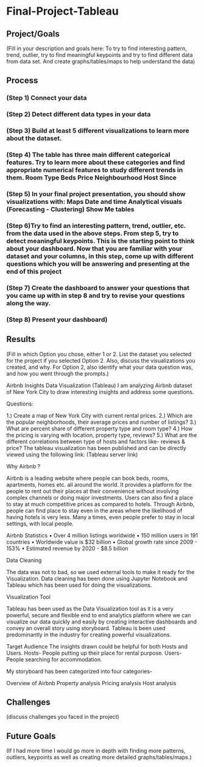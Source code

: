 # Final-Project-Tableau

## Project/Goals
(Fill in your description and goals here: To try to find interesting pattern, trend, outlier, try to find meaningful keypoints and try to find different data from data set. And create graphs/tables/maps to help understand the data)

## Process
### (Step 1) Connect your data 
### (Step 2) Detect different data types in your data 
### (Step 3) Build at least 5 different visualizations to learn more about the dataset. 
### (Step 4) The table has three main different categorical features. Try to learn more about these categories and find appropriate numerical features to study different trends in them. Room Type Beds Price Neighbourhood Host Since 
### (Step 5) In your final project presentation, you should show visualizations with: Maps Date and time Analytical visuals (Forecasting - Clustering) Show Me tables 
### (Step 6)Try to find an interesting pattern, trend, outlier, etc. from the data used in the above steps. From step 5, try to detect meaningful keypoints. This is the starting point to think about your dashboard. Now that you are familiar with your dataset and your columns, in this step, come up with different questions which you will be answering and presenting at the end of this project 
### (Step 7) Create the dashboard to answer your questions that you came up with in step 8 and try to revise your questions along the way. 
### (Step 8) Present your dashboard)

## Results
(Fill in which Option you chose, either 1 or 2. List the dataset you selected for the project if you selected Option 2. Also, discuss the visualizations you created, and why. For Option 2, also identify what your data question was, and how you went through the prompts.)

Airbnb Insights Data Visualization (Tableau)
I am analyzing Airbnb dataset of New York City to draw interesting insights and address some questions.

Questions:

1.) Create a map of New York City with current rental prices.
2.) Which are the popular neighborhoods, their average prices and number of listings?
3.) What are percent share of different property type and room type?
4.) How the pricing is varying with location, property type, reviews?
5.) What are the different correlations between type of hosts and factors like- reviews & price?
The tableau visualization has been published and can be directly viewed using the following link: (Tableau server link) 

Why Airbnb ?

Airbnb is a leading website where people can book beds, rooms, apartments, homes etc. all around the world. It provides a platform for the people to rent out their places at their convenience without involving complex channels or doing major investments. Users can also find a place to stay at much competitive prices as compared to hotels. Through Airbnb, people can find place to stay even in the areas where the likelihood of having hotels is very less. Many a times, even people prefer to stay in local settings, with local people.

Airbnb Statistics • Over 4 million listings worldwide • 150 million users in 191 countries • Worldwide value is $32 billion • Global growth rate since 2009 - 153% • Estimated revenue by 2020 - $8.5 billion

Data Cleaning

The data was not to bad, so we used external tools to make it ready for the Visualization. Data cleaning has been done using Jupyter Notebook and Tableau which has been used for doing the visualizations.

Visualization Tool

Tableau has been used as the Data Visualization tool as it is a very powerful, secure and flexible end to end analytics platform where we can visualize our data quickly and easily by creating interactive dashboards and convey an overall story using storyboard. Tableau is been used predominantly in the industry for creating powerful visualizations.

Target Audience The insights drawn could be helpful for both Hosts and Users. Hosts- People putting up their place for rental purpose. Users- People searching for accommodation.

My storyboard has been categorized into four categories-

Overview of Airbnb
Property analysis
Pricing analysis
Host analysis

## Challenges 
(discuss challenges you faced in the project)

## Future Goals
(If I had more time I would go more in depth with finding more patterns, outliers, keypoints as well as creating more detailed graphs/tables/maps.)
